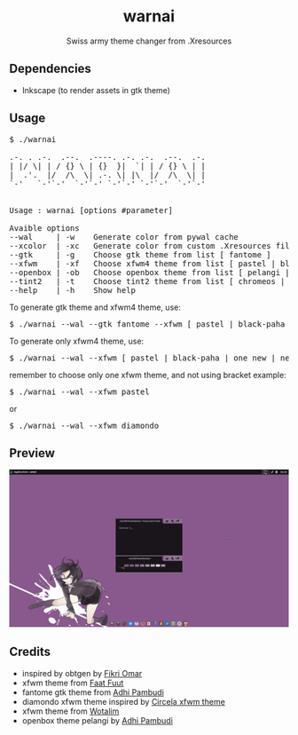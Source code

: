 <div align="center">
	<h1>warnai</h1>
	<p>Swiss army theme changer from .Xresources</p>
</div>


## Dependencies
- Inkscape (to render assets in gtk theme)

## Usage
<pre>
$ ./warnai
                                    
.-. . .-.  .--.  .----. .-. .-.  .--.  .-.
| |/ \| | / {} \ | {}  }|  `| | / {} \ | |
|  .'.  |/  /\  \| .-. \| |\  |/  /\  \| |
`-'   `-'`-'  `-'`-' `-'`-' `-'`-'  `-'`-'                                   


Usage : warnai [options #parameter]

Avaible options
--wal     | -w    Generate color from pywal cache
--xcolor  | -xc   Generate color from custom .Xresources file
--gtk     | -g    Choose gtk theme from list [ fantome ]
--xfwm    | -xf   Choose xfwm4 theme from list [ pastel | black-paha | one_new | nest1 | diamondo | wendows | tetris | ribbon | just-title-bar | 365 ]
--openbox | -ob   Choose openbox theme from list [ pelangi | tricky | large-tb | mek-oes ]
--tint2   | -t    Choose tint2 theme from list [ chromeos | chromeos-tinted | chromeos-pelangi | slim-text-dark | slim-text-tinted | slim-text-tinted-dark | floaty-rounded | floaty ]
--help    | -h    Show help
</pre>

To generate gtk theme and xfwm4 theme, use:
<pre>
$ ./warnai --wal --gtk fantome --xfwm [ pastel | black-paha | one_new | nest1 | diamondo | wendows ]
</pre>
To generate only xfwm4 theme, use:
<pre>
$ ./warnai --wal --xfwm [ pastel | black-paha | one_new | nest1 | diamondo | wendows ]
</pre>
remember to choose only one xfwm theme, and not using bracket
example:
<pre>
$ ./warnai --wal --xfwm pastel
</pre>
or

<pre>
$ ./warnai --wal --xfwm diamondo
</pre>

## Preview
[![change xfwm on the fly](preview/2018-06-14_06-43-02.jpg)](preview/2018-06-14_06-43-02.webm)

## Credits
- inspired by obtgen by [Fikri Omar](https://github.com/fikriomar16/obtgen/)
- xfwm theme from [Faat Fuut](https://github.com/Nztux/fuut-xfwm.xfce-theme-Collections)
- fantome gtk theme from [Adhi Pambudi](https://github.com/addy-dclxvi/gtk-theme-collections/)
- diamondo xfwm theme inspired by [Circela xfwm theme ](https://github.com/addy-dclxvi/xfwm4-theme-collections)
- xfwm theme from [Wotalim](https://github.com/wotalim/sora-aoi)
- openbox theme pelangi by [Adhi Pambudi](https://github.com/addy-dclxvi/openbox-theme-collections)